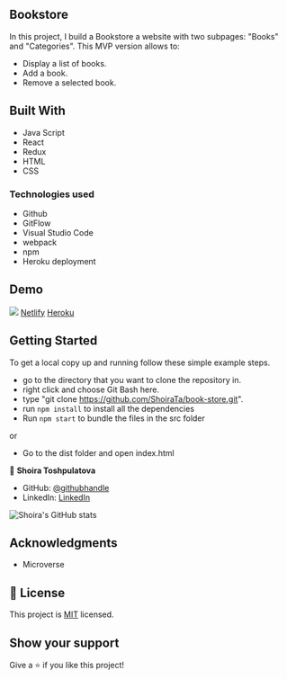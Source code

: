 ## Bookstore

In this project, I build a Bookstore a website with two subpages: "Books" and "Categories". This MVP version allows to:

- Display a list of books.
- Add a book.
- Remove a selected book.

## Built With

- Java Script
- React
- Redux
- HTML
- CSS

### Technologies used

- Github
- GitFlow
- Visual Studio Code
- webpack
- npm
- Heroku deployment

## Demo

![](demo.gif)
[Netlify](https://keen-lamport-984a6a.netlify.app/app)
[Heroku](https://calculator-app-shoira.herokuapp.com/)

## Getting Started

To get a local copy up and running follow these simple example steps.

- go to the directory that you want to clone the repository in.
- right click and choose Git Bash here.
- type "git clone https://github.com/ShoiraTa/book-store.git".
- run `npm install` to install all the dependencies
- Run `npm start` to bundle the files in the src folder

or

- Go to the dist folder and open index.html

👤 **Shoira Toshpulatova**

- GitHub: [@githubhandle](https://github.com/shoirata)
- LinkedIn: [LinkedIn](https://www.linkedin.com/in/shoira-tashpulatova-bab4a7122/)

![Shoira's GitHub stats](https://github-readme-stats.vercel.app/api?username=shoirata&count_private=true&theme=dark&show_icons=true)

## Acknowledgments

- Microverse

## 📝 License

This project is [MIT](MIT.md) licensed.

## Show your support

Give a ⭐️ if you like this project!
